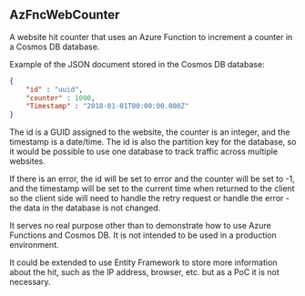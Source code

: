 ## AzFncWebCounter

A website hit counter that uses an Azure Function to increment a counter in a Cosmos DB database.

Example of the JSON document stored in the Cosmos DB database:
```json
{
	"id" : "uuid",
	"counter" : 1000,
	"Timestamp" : "2018-01-01T00:00:00.000Z"
}
```

The id is a GUID assigned to the website, the counter is an integer, and the timestamp is a date/time.  The id is also the partition key for the database, so it would be possible to use one database to track traffic across multiple websites.

If there is an error, the id will be set to error and the counter will be set to -1, and the timestamp will be set to the current time when returned to the client so the client side will need to handle the retry request or handle the error - the data in the database is not changed.

It serves no real purpose other than to demonstrate how to use Azure Functions and Cosmos DB.  It is not intended to be used in a production environment.

It could be extended to use Entity Framework to store more information about the hit, such as the IP address, browser, etc. but as a PoC it is not necessary.
